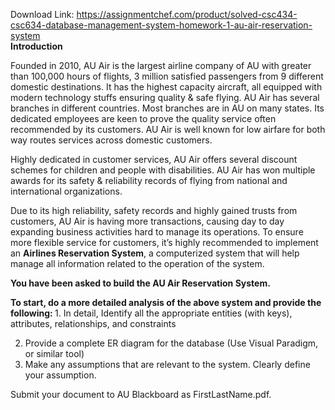 Download Link: https://assignmentchef.com/product/solved-csc434-csc634-database-management-system-homework-1-au-air-reservation-system
<br>
<strong>Introduction </strong>

Founded in 2010, AU Air is the largest airline company of AU with greater than 100,000 hours of flights, 3 million satisfied passengers from 9 different domestic destinations. It has the highest capacity aircraft, all equipped with modern technology stuffs ensuring quality &amp; safe flying.  AU Air has several branches in different countries. Most branches are in AU on many states. Its dedicated employees are keen to prove the quality service often recommended by its customers. AU Air is well known for low airfare for both way routes services across domestic customers.

Highly dedicated in customer services, AU Air offers several discount schemes for children and people with disabilities. AU Air has won multiple awards for its safety &amp; reliability records of flying from national and international organizations.

Due to its high reliability, safety records and highly gained trusts from customers, AU Air is having more transactions, causing day to day expanding business activities hard to manage its operations. To ensure more flexible service for customers, it’s highly recommended to implement an <strong>Airlines Reservation System</strong>, a computerized system that will help manage all information related to the operation of the system.

<strong> </strong>

<strong>You have been asked to build the AU Air Reservation System. </strong>

<strong>To start, do a more detailed analysis of the above system and provide the following: </strong>1. In detail, Identify all the appropriate entities (with keys), attributes, relationships, and constraints

<ol start="2">

 <li>Provide a complete ER diagram for the database (Use Visual Paradigm, or similar tool)</li>

 <li>Make any assumptions that are relevant to the system. Clearly define your assumption.</li>

</ol>

Submit your document to AU Blackboard as FirstLastName.pdf.